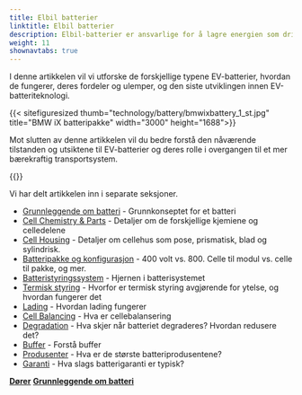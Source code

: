 ```yaml
---
title: Elbil batterier
linktitle: Elbil batterier
description: Elbil-batterier er ansvarlige for å lagre energien som driver kjøretøyets elektriske motor, og de spiller en avgjørende rolle i å bestemme en EVs ytelse, rekkevidde og totale kostnader.
weight: 11
shownavtabs: true
---
```

<!-- markdownlint-disable MD033 -->

I denne artikkelen vil vi utforske de forskjellige typene EV-batterier, hvordan de fungerer, deres fordeler og ulemper, og den siste utviklingen innen EV-batteriteknologi.

{{< sitefiguresized thumb="technology/battery/bmwixbattery_1_st.jpg" title="BMW iX batteripakke" width="3000" height="1688">}}

Mot slutten av denne artikkelen vil du bedre forstå den nåværende tilstanden og utsiktene til EV-batterier og deres rolle i overgangen til et mer bærekraftig transportsystem.

{{<evkxdisplayaddarticle />}}

Vi har delt artikkelen inn i separate seksjoner.

- [Grunnleggende om batteri](basic/) - Grunnkonseptet for et batteri
- [Cell Chemistry & Parts](cellchemistry/) - Detaljer om de forskjellige kjemiene og celledelene
- [Cell Housing](cell/) - Detaljer om cellehus som pose, prismatisk, blad og sylindrisk.
- [Batteripakke og konfigurasjon](batterypack/) - 400 volt vs. 800. Celle til modul vs. celle til pakke, og mer.
- [Batteristyringssystem](batterymanagment/) - Hjernen i batterisystemet
- [Termisk styring](thermalmanagement/) - Hvorfor er termisk styring avgjørende for ytelse, og hvordan fungerer det
- [Lading](charging/) - Hvordan lading fungerer
- [Cell Balancing](cellbalancing/) - Hva er cellebalansering
- [Degradation](degredation/) - Hva skjer når batteriet degraderes? Hvordan redusere det?
- [Buffer](buffer/) - Forstå buffer
- [Produsenter](manufactors/) - Hva er de største batteriprodusentene?
- [Garanti](warranty/) - Hva slags batterigaranti er typisk?

<div class="mt-3 mb-3">
    <a href="../doors/" class="text-decoration-none text-black"><strong><i class="bi-arrow-left"></i>  Dører</strong></a>
    <a href="basic/" class="text-decoration-none text-black float-end"><strong>Grunnleggende om batteri<i class="bi-arrow-right"></i></strong></a>
</div>
